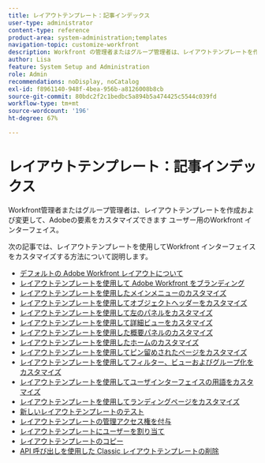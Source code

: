 ```yaml
---
title: レイアウトテンプレート：記事インデックス
user-type: administrator
content-type: reference
product-area: system-administration;templates
navigation-topic: customize-workfront
description: Workfront の管理者またはグループ管理者は、レイアウトテンプレートを作成および変更して、Workfront インターフェイスの要素をユーザーに合わせてカスタマイズできます。
author: Lisa
feature: System Setup and Administration
role: Admin
recommendations: noDisplay, noCatalog
exl-id: f8961140-948f-4bea-956b-a8126008b8cb
source-git-commit: 80bdc2f2c1bedbc5a894b5a474425c5544c039fd
workflow-type: tm+mt
source-wordcount: '196'
ht-degree: 67%

---
```


# レイアウトテンプレート：記事インデックス

<!-- Audited: 2/2024 -->

Workfront管理者またはグループ管理者は、レイアウトテンプレートを作成および変更して、Adobeの要素をカスタマイズできます
ユーザー用のWorkfront インターフェイス。

次の記事では、レイアウトテンプレートを使用してWorkfront インターフェイスをカスタマイズする方法について説明します。

* [デフォルトの Adobe Workfront レイアウトについて](/help/quicksilver/administration-and-setup/customize-workfront/use-layout-templates/about-the-default-wf-layout.md)
* [レイアウトテンプレートを使用して Adobe Workfront をブランディング](/help/quicksilver/administration-and-setup/customize-workfront/use-layout-templates/brand-wf-using-a-layout-template.md)
* [レイアウトテンプレートを使用したメインメニューのカスタマイズ](/help/quicksilver/administration-and-setup/customize-workfront/use-layout-templates/customize-main-menu.md)
* [レイアウトテンプレートを使用してオブジェクトヘッダーをカスタマイズ](../../customize-workfront/use-layout-templates/customize-object-headers.md)
* [レイアウトテンプレートを使用して左のパネルをカスタマイズ](/help/quicksilver/administration-and-setup/customize-workfront/use-layout-templates/customize-left-panel.md)
* [レイアウトテンプレートを使用して詳細ビューをカスタマイズ](/help/quicksilver/administration-and-setup/customize-workfront/use-layout-templates/customize-details-view-layout-template.md)
* [レイアウトテンプレートを使用した概要パネルのカスタマイズ](/help/quicksilver/administration-and-setup/customize-workfront/use-layout-templates/customize-home-summary-layout-template.md)
* [ レイアウトテンプレートを使用したホームのカスタマイズ ](/help/quicksilver/administration-and-setup/customize-workfront/use-layout-templates/customize-new-home-layout-template.md)
* [レイアウトテンプレートを使用してピン留めされたページをカスタマイズ](/help/quicksilver/administration-and-setup/customize-workfront/use-layout-templates/customize-pinned-pages.md)
* [レイアウトテンプレートを使用してフィルター、ビューおよびグループ化をカスタマイズ](/help/quicksilver/administration-and-setup/customize-workfront/use-layout-templates/customize-fvg-list-controls-layout-template.md)
* [レイアウトテンプレートを使用してユーザインターフェイスの用語をカスタマイズ](/help/quicksilver/administration-and-setup/customize-workfront/use-layout-templates/customize-terminology.md)
* [レイアウトテンプレートを使用してランディングページをカスタマイズ](/help/quicksilver/administration-and-setup/customize-workfront/use-layout-templates/customize-landing-page.md)
* [ 新しいレイアウトテンプレートのテスト ](/help/quicksilver/administration-and-setup/customize-workfront/use-layout-templates/test-a-layout-template.md)
* [レイアウトテンプレートの管理アクセス権を付与](/help/quicksilver/administration-and-setup/customize-workfront/use-layout-templates/grant-admin-access-layout-template.md)
* [レイアウトテンプレートにユーザーを割り当て](/help/quicksilver/administration-and-setup/customize-workfront/use-layout-templates/assign-users-to-layout-template.md)
* [レイアウトテンプレートのコピー](/help/quicksilver/administration-and-setup/customize-workfront/use-layout-templates/copy-a-layout-template.md)
* [API 呼び出しを使用した Classic レイアウトテンプレートの削除](/help/quicksilver/administration-and-setup/customize-workfront/use-layout-templates/delete-classic-layout-templates.md)
